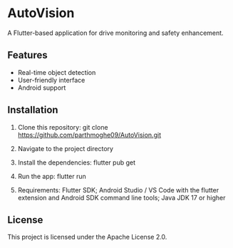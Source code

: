 # AutoVision

A Flutter-based application for drive monitoring and safety enhancement.

## Features
- Real-time object detection
- User-friendly interface
- Android support

## Installation
1. Clone this repository:
   git clone https://github.com/parthmoghe09/AutoVision.git

2. Navigate to the project directory

3. Install the dependencies:
   flutter pub get

4. Run the app:
   flutter run

5. Requirements:
   Flutter SDK;
   Android Studio / VS Code with the flutter extension and Android SDK command line tools;
   Java JDK 17 or higher

## License
This project is licensed under the Apache License 2.0.
